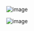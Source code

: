 
![image](https://user-images.githubusercontent.com/68098511/183987632-fd6f7d10-ee9a-4b34-b9c1-c77ec0544926.png)


![image](https://user-images.githubusercontent.com/68098511/183987867-8ba854a9-eb6a-4a4e-b598-cf90b550aad5.png)





